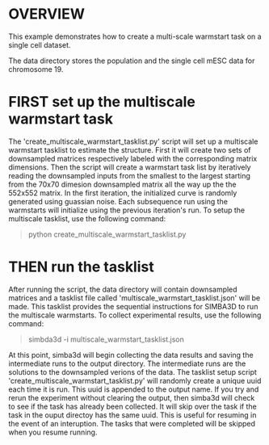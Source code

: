 # OVERVIEW

This example demonstrates how to create a multi-scale warmstart task on a single
cell dataset. 

The data directory stores the population and the single cell mESC data for
chromosome 19.

# FIRST set up the multiscale warmstart task

The 'create_multiscale_warmstart_tasklist.py' script will set up a multiscale 
warmstart tasklist to estimate the structure. First it will create two sets
of downsampled matrices respectively labeled with the corresponding matrix 
dimensions. Then the script will create a warmstart task list by iteratively
reading the downsampled inputs from the smallest to the largest starting from 
the 70x70 dimesion downsampled matrix all the way up the the 552x552 matrix.
In the first iteration, the initialized curve is randomly generated using
guassian noise. Each subsequence run using the warmstarts will initialize
using the previous iteration's run. To setup the multiscale tasklist, use the 
following command:

> python create_multiscale_warmstart_tasklist.py

# THEN run the tasklist

After running the script, the data directory will contain downsampled matrices
and a tasklist file called 'multiscale_warmstart_tasklist.json' will be made.
This tasklist provides the sequential instructions for SIMBA3D to run the
multiscale warmstarts. To collect experimental results, use the following
command:

> simbda3d -i multiscale_warmstart_tasklist.json

At this point, simba3d will begin collecting the data results and saving the
intermediate runs to the output directory. The intermediate runs are the
solutions to the downsampled verions of the data. The tasklist setup script
'create_multiscale_warmstart_tasklist.py' will randomly create a unique uuid
each time it is run. This uuid is appended to the output name. If you try and 
rerun the experiment without clearing the output, then simba3d will check to 
see if the task has already been collected. It will skip over the task if the 
task in the ouput directoy has the same uuid. This is useful for resuming in the
event of an interuption. The tasks that were completed will be skipped when you
resume running.

